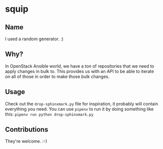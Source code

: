 # squip

## Name
I used a random generator. :)

## Why?
In OpenStack Ansible world, we have a *ton* of repositories that we need to
apply changes in bulk to.  This provides us with an API to be able to iterate
on all of those in order to make those bulk changes.

## Usage
Check out the `drop-sphinxmark.py` file for inspiration, it probably will
contain everything you need.  You can use `pipenv` to run it by doing
something like this: `pipenv run python drop-sphinxmark.py`

## Contributions
They're welcome. :-)